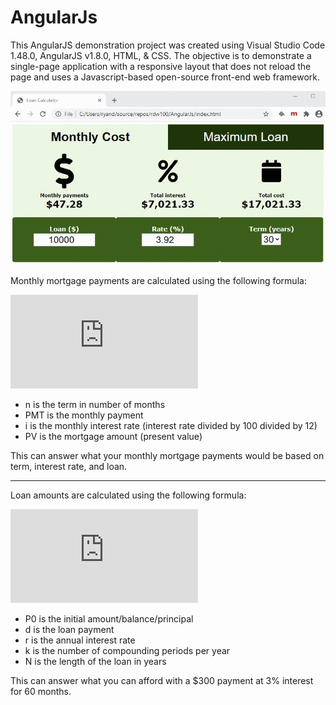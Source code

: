 # AngularJs
This AngularJS demonstration project was created using Visual Studio Code 1.48.0, AngularJS v1.8.0, HTML, & CSS. The objective is to demonstrate a single-page application with a responsive layout that does not reload the page and uses a Javascript-based open-source front-end web framework.

![Loan Calculator GIF](https://github.com/rdw100/AngularJs/blob/master/assets/images/FVmR3KtYGl.gif)

Monthly mortgage payments are calculated using the following formula:

![Monthly Payments](https://latex.codecogs.com/gif.latex?%5CLARGE%20PMT%3D%5Cfrac%7BPVi%281&plus;i%29%5En%7D%7B%281&plus;i%29%5En-1%7D)

- n is the term in number of months
- PMT is the monthly payment
- i is the monthly interest rate (interest rate divided by 100 divided by 12)
- PV is the mortgage amount (present value)

This can answer what your monthly mortgage payments would be based on term, interest rate, and loan.

---

Loan amounts are calculated using the following formula:

![Affordable Loan](https://latex.codecogs.com/gif.latex?%5CLARGE%20P_%7B0%7D%3D%5Cfrac%7Bd%281-%281&plus;%5Cfrac%7Br%7D%7Bk%7D%29%5E%7B-Nk%7D%29%7D%7B%28%5Cfrac%7Br%7D%7Bk%7D%29%7D)

- P0 is the initial amount/balance/principal
- d is the loan payment
- r is the annual interest rate
- k is the number of compounding periods per year
- N is the length of the loan in years

This can answer what you can afford with a $300 payment at 3% interest for 60 months.